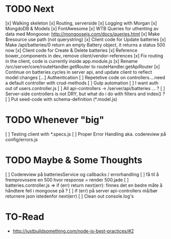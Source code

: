 # TODO Next
[x] Walking skeleton
[x] Routing, serverside
[x] Logging with Morgan
[x] MongdoDB & Models
[x] FontAwesome
[x] WTB Queries for uthenting av data med Mongoose: http://mongoosejs.com/docs/queries.html
[x] Make $resource use path (not querystring)
[x] Client code for Update batteries
[x] Make /api/batteries/0 return an empty Battery object, it returns a status 500 now
[x] Client code for Create & Delete batteries
[x] Reference bower_components in dev, remove client/vendor-references
[x] Fix routing in the client, code is currently inside app.module.js
[x] Rename /src/server/core/routeHandler.getRouter to routeHandler.getApiRouter
[x] Continue on batteries.cycles in server api, and update client to reflect model changes
[...] Authentication
[ ] Repetetive code on controllers....need a default controller with crud-methods
[ ] Gulp automation
[ ] I want auth out of users.controller.js
[ ] All api-controllers -> /server/api/batteries ... ?
[ ] Server-side controllers is not DRY, but what do i do with filters and index() ?
[ ] Put seed-code with schema-definition (*.model.js)

# TODO Whenever "big"
[ ] Testing client with *.specs.js
[ ] Proper Error Handling aka. codereview på config/errors.js

# TODO Maybe & Some Thoughts
[ ] Codereview på batteriesService og callbacks / errorhandling
[ ] få til å fremprovosere en 500 hvor response = render 500.jade 
[ ] batteries.controller.js => if (err) return next(err): finnes det en bedre måte å håndtere feil i mongoose på ?
[ ] if (err) på server api-controllers må/bør returnere json istedenfor next(err)
[ ] Clean out console.log's

# TO-Read
- http://justbuildsomething.com/node-js-best-practices/#2